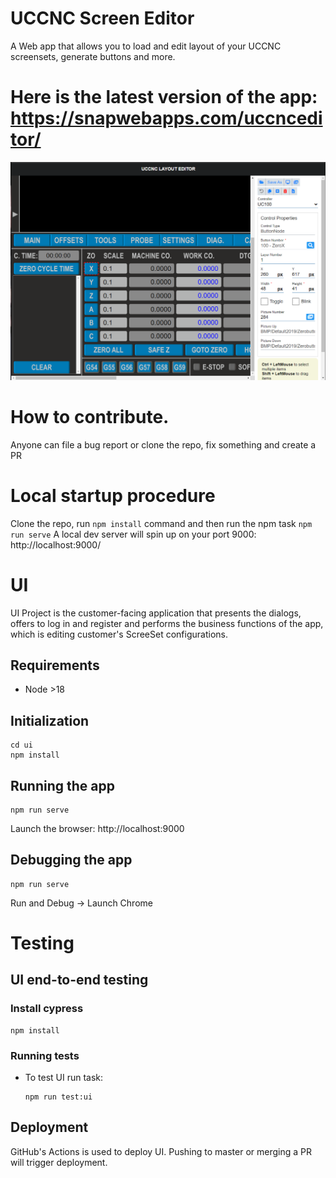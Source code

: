 # UCCNC Screen Editor

A Web app that allows you to load and edit layout of your UCCNC screensets, generate buttons and more.

# Here is the latest version of the app: https://snapwebapps.com/uccnceditor/

![](docs/Screenshot.png)
  
# How to contribute.
Anyone can file a bug report or clone the repo, fix something and create a PR

# Local startup procedure
Clone the repo, run ```npm install``` command and then run the npm task ```npm run serve```
A local dev server will spin up on your port 9000: http://localhost:9000/


# UI
UI Project is the customer-facing application that presents the dialogs, offers to log in and register and performs the business functions of the app, which is editing customer's ScreeSet configurations.

## Requirements
* Node >18

## Initialization
```
cd ui
npm install
```

## Running the app
```
npm run serve
```
Launch the browser: http://localhost:9000

## Debugging the app
```
npm run serve
```
Run and Debug -> Launch Chrome 

# Testing
## UI end-to-end testing
### Install cypress
```
npm install
```
### Running tests
* To test UI run task:
   ```
   npm run test:ui
   ```


## Deployment
GitHub's Actions is used to deploy UI.
Pushing to master or merging a PR will trigger deployment.
